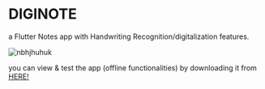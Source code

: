 # DIGINOTE 

a Flutter Notes app with Handwriting Recognition/digitalization features.

![nbhjhuhuk](https://github.com/omar546/diginote/assets/71936776/017490a8-3852-47c7-937b-a2012abbaf98)


you can view & test the app (offline functionalities) by downloading it from  <a href="https://download1531.mediafire.com/tzuor0cw3ilgQ_8UUlw1HmrHV0dMTMJZsvaka9gDjva33JskAEp-za5g6Hq5b5-UQIwncO81aqHUAu43ns5o-SQFJ9A-cgKMEskqBn5VpioICUhf9VhihzOa_YNucgKtEGXCkEL4eZMORwpioxWsrtFyGBVb8iAH5WBAkFOyx-Cl/on31msbof7rnl2x/DIGINOTE-noAPI.apk">HERE!</a></h3>

